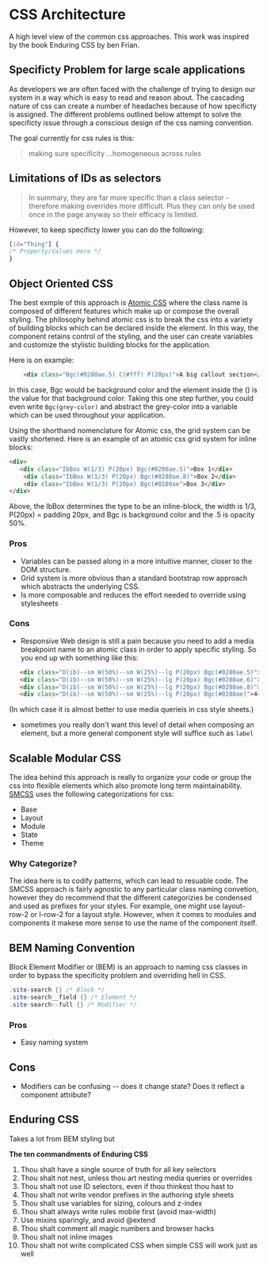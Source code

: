 # CSS Architecture

A high level view of the common css approaches. This work was inspired by the book Enduring CSS by ben Frian.

## Specificty Problem for large scale applications
As developers we are often faced with the challenge of trying to design our system in a way which is easy to read and reason about. The cascading nature of css can create a number of headaches because of how specificty is assigned. The different problems outlined below attempt to solve the specificty issue through a conscious design of the css naming convention.

The goal currently for css rules is this:
> making sure specificity ...homogeneous across rules

## Limitations of IDs as selectors
> In summary, they are far more specific than a class selector - therefore making overrides more difficult. Plus they can only be used once in the page anyway so their efficacy is limited.

However, to keep specificty lower you can do the following: 
```css
[id="Thing"] {
/* Property/Values Here */
}
```

## Object Oriented CSS 

The best exmple of this approach is [Atomic CSS](https://acss.io/) where the class name is composed of different features which make up or compose the overall styling. The philosophy behind atomic css is to break the css into a variety of building blocks which can be declared inside the element. In this way, the component retains control of the styling, and the user can create variables and customize the stylistic building blocks for the application.

Here is on example:
```html
    <div class="Bgc(#0280ae.5) C(#fff) P(20px)">A big callout section</div>
```
In this case, Bgc would be background color and the element inside the () is the value for that background color. Taking this one step further, you could even write `Bgc(grey-color)` and abstract the grey-color into a variable which can be used throughout your application.

Using the shorthand nomenclature for Atomic css, the grid system can be vastly shortened. Here is an example of an atomic css grid system for inline blocks:
```html
<div>
   <div class="IbBox W(1/3) P(20px) Bgc(#0280ae.5)">Box 1</div>
    <div class="IbBox W(1/3) P(20px) Bgc(#0280ae.8)">Box 2</div>
    <div class="IbBox W(1/3) P(20px) Bgc(#0280ae">Box 3</div>
</div>
```
Above, the IbBox determines the type to be an inline-block, the width is 1/3, P(20px) = padding 20px, and Bgc is background color and the .5 is opacity 50%.

### Pros
* Variables can be passed along in a more intuitive manner, closer to the DOM structure.
* Grid system is more obvious than a standard bootstrap row approach which abstracts the underlying CSS.
* Is more composable and reduces the effort needed to override using stylesheets

### Cons
* Responsive Web design is still a pain because you need to add a media breakpoint name to an atomic class in order to apply specific styling. So you end up with something like this:

```html
   <div class="D(ib)--sm W(50%)--sm W(25%)--lg P(20px) Bgc(#0280ae.5)">1</div>
   <div class="D(ib)--sm W(50%)--sm W(25%)--lg P(20px) Bgc(#0280ae.6)">2</div>
   <div class="D(ib)--sm W(50%)--sm W(25%)--lg P(20px) Bgc(#0280ae.8)">3</div>
   <div class="D(ib)--sm W(50%)--sm W(25%)--lg P(20px) Bgc(#0280ae)">4</div>
```
(In which case it is almost better to use media querieis in css style sheets.)

* sometimes you really don't want this level of detail when composing an element, but a more general component style will suffice such as `label`

## Scalable Modular CSS

The idea behind this approach is really to organize your code or group the css into flexible elements which also promote long term maintainability. [SMCSS](https://smacss.com/book/) uses the following categorizations for css:
- Base
- Layout
- Module
- State
- Theme

### Why Categorize?
The idea here is to codify patterns, which can lead to resuable code. The SMCSS approach is fairly agnostic to any particular class naming convetion, however they do recommend that the different categorizies be condensed and used as prefixes for your styles. For example, one might use layout-row-2 or l-row-2 for a layout style. However, when it comes to modules and components it makese more sense to use the name of the component itself. 

## BEM Naming Convention

Block Element Modifier or (BEM) is an approach to naming css classes in order to bypass the specificity problem and overriding hell in CSS. 
```cs
.site-search {} /* Block */
.site-search__field {} /* Element */
.site-search--full {} /* Modifier */
```


### Pros
* Easy naming system

## Cons
* Modifiers can be confusing -- does it change state? Does it reflect a component attribute?

## Enduring CSS
Takes a lot from BEM styling but 


**The ten commandments of Enduring CSS**
1. Thou shalt have a single source of truth for all key selectors
2. Thou shalt not nest, unless thou art nesting media queries or overrides
3. Thou shalt not use ID selectors, even if thou thinkest thou hast to
4. Thou shalt not write vendor prefixes in the authoring style sheets
5. Thou shalt use variables for sizing, colours and z-index
6. Thou shalt always write rules mobile first (avoid max-width)
7. Use mixins sparingly, and avoid @extend
8. Thou shalt comment all magic numbers and browser hacks
9. Thou shalt not inline images
10. Thou shalt not write complicated CSS when simple CSS will work just as well
